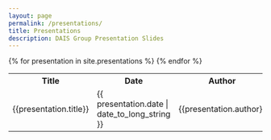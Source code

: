 ```yaml
---
layout: page
permalink: /presentations/
title: Presentations
description: DAIS Group Presentation Slides
---
```


<table style="width:100%">
  <tr>
    <th>Title</th>
    <th>Date</th>
    <th>Author</th>
    <th>Description</th>
    <th>Link</th>
  </tr> 
  {% for presentation in site.presentations %}
    <tr>
      <td>{{presentation.title}}</td>
      <td>{{ presentation.date | date_to_long_string }}</td> 
      <td>{{presentation.author}}</td>
      <td>{{presentation.description}}</td>
      <td><a href="{{ presentation.link | prepend: site.baseurl | prepend: site.url }}">Download</a></td>
    </tr>
  {% endfor %}
</table>